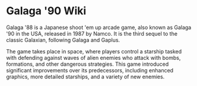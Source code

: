 # Galaga '90 Wiki
Galaga '88 is a Japanese shoot 'em up arcade game, also known as Galaga '90 in the USA, released in 1987 by Namco. It is the third sequel to the classic Galaxian, following Galaga and Gaplus.

The game takes place in space, where players control a starship tasked with defending against waves of alien enemies who attack with bombs, formations, and other dangerous strategies. This game introduced significant improvements over its predecessors, including enhanced graphics, more detailed starships, and a variety of new enemies.
